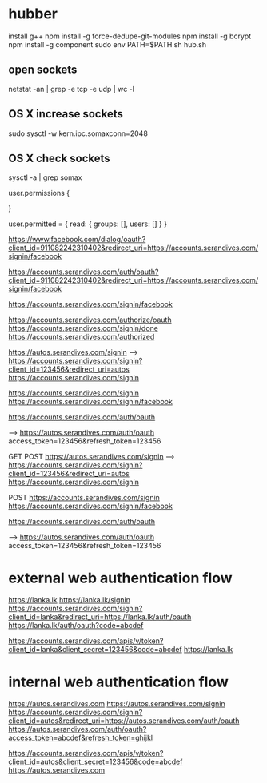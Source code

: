 hubber
======

install g++
npm install -g ﻿force-dedupe-git-modules
npm install -g bcrypt
npm install -g component
sudo env PATH=$PATH sh hub.sh

open sockets
------------
netstat -an | grep -e tcp -e udp | wc -l

OS X increase sockets
---------------------
sudo sysctl -w kern.ipc.somaxconn=2048

OS X check sockets
-----------------
sysctl -a | grep somax



user.permissions {

}

user.permitted = {
    read: {
        groups: [],
        users: []
    }
}


https://www.facebook.com/dialog/oauth?client_id=911082242310402&redirect_uri=https://accounts.serandives.com/signin/facebook

https://accounts.serandives.com/auth/oauth?client_id=911082242310402&redirect_uri=https://accounts.serandives.com/signin/facebook

https://accounts.serandives.com/signin/facebook

https://accounts.serandives.com/authorize/oauth
https://accounts.serandives.com/signin/done
https://accounts.serandives.com/authorized



https://autos.serandives.com/signin --> https://accounts.serandives.com/signin?client_id=123456&redirect_uri=autos
https://accounts.serandives.com/signin

https://accounts.serandives.com/signin
https://accounts.serandives.com/signin/facebook

https://accounts.serandives.com/auth/oauth

--> https://autos.serandives.com/auth/oauth
        access_token=123456&refresh_token=123456







        




GET POST https://autos.serandives.com/signin --> https://accounts.serandives.com/signin?client_id=123456&redirect_uri=autos
https://accounts.serandives.com/signin

POST https://accounts.serandives.com/signin
https://accounts.serandives.com/signin/facebook

https://accounts.serandives.com/auth/oauth

--> https://autos.serandives.com/auth/oauth
        access_token=123456&refresh_token=123456


external web authentication flow
===================================

https://lanka.lk
https://lanka.lk/signin
https://accounts.serandives.com/signin?client_id=lanka&redirect_uri=https://lanka.lk/auth/oauth
https://lanka.lk/auth/oauth?code=abcdef

https://accounts.serandives.com/apis/v/token?client_id=lanka&client_secret=123456&code=abcdef
https://lanka.lk

internal web authentication flow
================================

https://autos.serandives.com
https://autos.serandives.com/signin
https://accounts.serandives.com/signin?client_id=autos&redirect_uri=https://autos.serandives.com/auth/oauth
https://autos.serandives.com/auth/oauth?access_token=abcdef&refresh_token=ghijkl

https://accounts.serandives.com/apis/v/token?client_id=autos&client_secret=123456&code=abcdef
https://autos.serandives.com